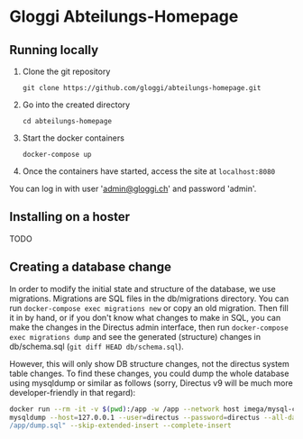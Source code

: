 # Gloggi Abteilungs-Homepage

## Running locally

1. Clone the git repository

    ```git clone https://github.com/gloggi/abteilungs-homepage.git```

2. Go into the created directory

    ```cd abteilungs-homepage```

3. Start the docker containers

    ```docker-compose up```

4. Once the containers have started, access the site at `localhost:8080`

You can log in with user 'admin@gloggi.ch' and password 'admin'.


## Installing on a hoster

TODO

## Creating a database change

In order to modify the initial state and structure of the database, we use migrations. Migrations are SQL files in the db/migrations directory. You can run `docker-compose exec migrations new` or copy an old migration. Then fill it in by hand, or if you don't know what changes to make in SQL, you can make the changes in the Directus admin interface, then run `docker-compose exec migrations dump` and see the generated (structure) changes in db/schema.sql (`git diff HEAD db/schema.sql`).

However, this will only show DB structure changes, not the directus system table changes. To find these changes, you could dump the whole database using mysqldump or similar as follows (sorry, Directus v9 will be much more developer-friendly in that regard):

```bash
docker run --rm -it -v $(pwd):/app -w /app --network host imega/mysql-client bash
mysqldump --host=127.0.0.1 --user=directus --password=directus --all-databases --result-file="
/app/dump.sql" --skip-extended-insert --complete-insert
```
